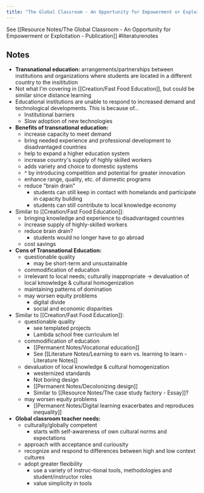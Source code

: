 ```yaml
---
title: "The Global Classroom - An Opportunity for Empowerment or Exploitation? - Literature Notes"
---
```

See [[Resource Notes/The Global Classroom - An Opportunity for Empowerment or Exploitation - Publication]]
#literaturenotes 
## Notes
+ **Transnational education:** arrangements/partnerships between institutions and organizations where students are located in a different country to the insititution
+ Not what I'm covering in [[Creation/Fast Food Education]], but could be similar since distance learning
+ Educational institutions are unable to respond to increased demand and technological developments. This is because of...
	+ Institutional barriers
	+ Slow adoption of new technologies
+ **Benefits of transnational education:**
	+ increase capacity to meet demand
	+ bring needed experience and professional development to disadvantaged countries
	+ help to expand a higher education system
	+ increase country's supply of highly skilled workers
	+ adds variety and choice to domestic systems
	+ ^ by introducing competition and potential for greater innovation
	+ enhance range, quality, etc. of domestic programs
	+ reduce "brain drain"
		+ students can still keep in contact with homelands and participate in capacity building
		+ students can still contribute to local knowledge economy
+ Similar to [[Creation/Fast Food Education]]:
	+ bringing knowledge and experience to disadvantaged countries
	+ increase supply of highly-skilled workers
	+ reduce brain drain?
		+ students would no longer have to go abroad 
	+ cost savings
+ **Cons of Transnational Education:**
	+ questionable quality
		+ may be short-term and unsustainable
	+ commodification of education
	+ irrelevant to local needs; culturally inappropriate -> devaluation of local kmowledge & cultural homogenization
	+ maintaining patterns of domination
	+ may worsen equity problems
		+ digital divide
		+ social and economic disparities
+ Similar to [[Creation/Fast Food Education]]:
	+ questionable quality 
		+ see templated projects
		+ Lambda school free curriculum lel
	+ commodification of education
		+ [[Permanent Notes/Vocational education]]
		+ See [[Literature Notes/Learning to earn vs. learning to learn - Literature Notes]]
	+ devaluation of local knowledge & cultural homogenization
		+ westernized standards
		+ Not boring design
		+ [[Permanent Notes/Decolonizing design]]
		+ Similar to [[Resource Notes/The case study factory - Essay]]?
	+ may worsen equity problems
		+ [[Permanent Notes/Digital learning exacerbates and reproduces inequality]]
+ **Global classroom teacher needs:**
	+ culturally/globally competent
		+ starts with self-awareness of own cultural norms and expectations
	+ approach with acceptance and curiousity
	+ recognize and respond to differences between high and low context cultures
	+ adopt greater flexibility
		+ use a variety of instruc-tional tools, methodologies and student/instructor roles
		+ value simplicity in tools